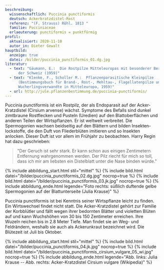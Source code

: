 ```yaml
---
beschreibung:
  wissenschaftlich: Puccinia punctiformis
  deutsch: Ackerkratzdistel-Rost
  referenz: "(F. Strauss) Röhl. 1813 "
  familie: Pucciniaceae
  erlaeuterung: punctiformis = punktförmig
profil:
  aktualisiert: 2020-11-10
  autor_in: Dieter Gewalt
hauptbild:
  anzeige: true
  datei: /bilder/puccinia_punctiformis_01.dg.jpg
literatur:
  - text: "Gäumann, E.:  Die Rostpilze Mitteleuropas mit besonderer Berücksichtigung
      der Schweiz (1959)"
  - text: "Klenke, F., Scholler M.:  Pflanzenparasitische Kleinpilze
      (Bestimmungsbuch für Brand-, Rost-, Mehltau-, Flagellatenpilze und
      Wucherlingsverwandte in Mitteleuropa, 1959)"
  - url: http://jule.pflanzenbestimmung.de/puccinia-punctiformis/
---
```

Puccinia punctiformis ist ein Rostpilz, der als Endoparasit auf der Acker-Kratzdistel (Cirsium arvense) wächst. Symptome des Befalls sind dunkel zimtbraune Rostflecken und Pusteln (Uredien) auf den Blattoberflächen und anderen Teilen der Wirtspflanzen. Er ist weltweit verbreitet. Die Spermogonien wachsen beidseitig auf den Blättern und bilden Insekten-lockstoffe, die den Duft von Fliederblüten imitieren und so Insekten anlocken. Dieser Duft ist vor allem im Frühjahr zu beobachten. Harry Regin hat dazu geschrieben:

> "Der Geruch ist sehr stark. Er kann schon aus einigen Zentimetern Entfernung wahrgenommen werden. Der Pilz riecht für mich so toll, dass ich mir am liebsten ein Distelblatt unter die Nase binden würde."

{% include abbildung_start.html stil="mittel" %}
{% include bild.html datei="/bilder/puccinia_punctiformis_02.dg.jpg" nocrop=true %}
{% include bild.html datei="/bilder/puccinia_punctiformis_03.jk.jpg" nocrop=true %}
{% include abbildung_ende.html legende="Foto rechts: süßlich duftende gelbe Spermogonien auf der Blattunterseite (Julia Krause)" %}

Puccinia punctiformis ist bei Kenntnis seiner Wirtspflanze leicht zu finden. Ein Wirtswechsel findet nicht statt. Die Acker-Kratzdistel gehört zur Familie der Korbblütler und fällt wegen ihrer bedornten Blätter und violetten Blüten auf und kann Wuchshöhen von 30 bis 150 Zentimeter erreichen. Ihre Wuzeln reichen bis in 2.8 Meter Tiefe. Man findet sie an Weg- und Feldrändern, weshalb sie auch als Ackerunkraut bezeichnet wird. Die Blütezeit ist Juli bis Oktober. 

{% include abbildung_start.html stil="mittel" %}
{% include bild.html datei="/bilder/puccinia_punctiformis_04.jk.jpg" nocrop=true %}
{% include bild.html datei="/bilder/puccinia_punctiformis_cirsium_vulgare_05_wi.jpg" nocrop=true %}
{% include abbildung_ende.html legende="Abb. links: Julia Krause -- Abb. rechts: Acker-Kratzdistel Cirsium vulgare (Wikipedia)" %}